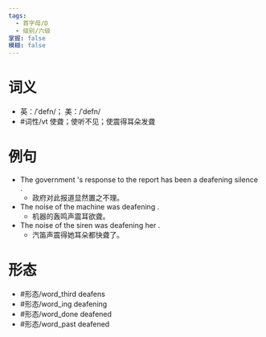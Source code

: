 ```yaml
---
tags:
  - 首字母/D
  - 级别/六级
掌握: false
模糊: false
---
```

# 词义
- 英：/ˈdefn/； 美：/ˈdefn/
- #词性/vt  使聋；使听不见；使震得耳朵发聋
# 例句
- The government 's response to the report has been a deafening silence .
	- 政府对此报道显然置之不理。
- The noise of the machine was deafening .
	- 机器的轰鸣声震耳欲聋。
- The noise of the siren was deafening her .
	- 汽笛声震得她耳朵都快聋了。
# 形态
- #形态/word_third deafens
- #形态/word_ing deafening
- #形态/word_done deafened
- #形态/word_past deafened

